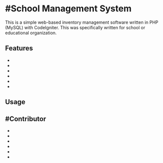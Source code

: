 #School Management System
====================

This is a simple web-based inventory management software written in PHP (MySQL) with CodeIgniter. This was specifically written for school or educational organization. 

Features
-------
- 
- 
- 
- 
-  
- 

Usage
-----



#Contributor
-----

- 
- 
- 
- 
-  
- 
